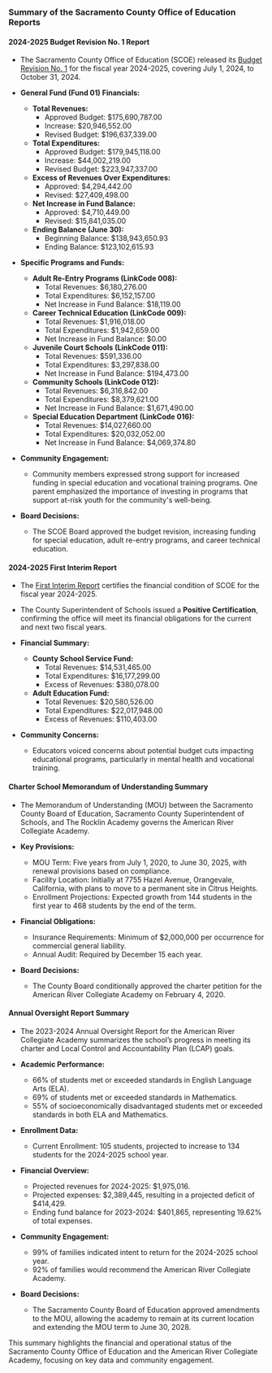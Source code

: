 ### Summary of the Sacramento County Office of Education Reports

#### 2024-2025 Budget Revision No. 1 Report
- The Sacramento County Office of Education (SCOE) released its [Budget Revision No. 1](https://www.scoe.net/) for the fiscal year 2024-2025, covering July 1, 2024, to October 31, 2024.
- **General Fund (Fund 01) Financials:**
  - **Total Revenues:**
    - Approved Budget: $175,690,787.00
    - Increase: $20,946,552.00
    - Revised Budget: $196,637,339.00
  - **Total Expenditures:**
    - Approved Budget: $179,945,118.00
    - Increase: $44,002,219.00
    - Revised Budget: $223,947,337.00
  - **Excess of Revenues Over Expenditures:**
    - Approved: $4,294,442.00
    - Revised: $27,409,498.00
  - **Net Increase in Fund Balance:**
    - Approved: $4,710,449.00
    - Revised: $15,841,035.00
  - **Ending Balance (June 30):**
    - Beginning Balance: $138,943,650.93
    - Ending Balance: $123,102,615.93

- **Specific Programs and Funds:**
  - **Adult Re-Entry Programs (LinkCode 008):**
    - Total Revenues: $6,180,276.00
    - Total Expenditures: $6,152,157.00
    - Net Increase in Fund Balance: $18,119.00
  - **Career Technical Education (LinkCode 009):**
    - Total Revenues: $1,916,018.00
    - Total Expenditures: $1,942,659.00
    - Net Increase in Fund Balance: $0.00
  - **Juvenile Court Schools (LinkCode 011):**
    - Total Revenues: $591,336.00
    - Total Expenditures: $3,297,838.00
    - Net Increase in Fund Balance: $194,473.00
  - **Community Schools (LinkCode 012):**
    - Total Revenues: $6,316,842.00
    - Total Expenditures: $8,379,621.00
    - Net Increase in Fund Balance: $1,671,490.00
  - **Special Education Department (LinkCode 016):**
    - Total Revenues: $14,027,660.00
    - Total Expenditures: $20,032,052.00
    - Net Increase in Fund Balance: $4,069,374.80

- **Community Engagement:**
  - Community members expressed strong support for increased funding in special education and vocational training programs. One parent emphasized the importance of investing in programs that support at-risk youth for the community's well-being.

- **Board Decisions:**
  - The SCOE Board approved the budget revision, increasing funding for special education, adult re-entry programs, and career technical education.

#### 2024-2025 First Interim Report
- The [First Interim Report](https://www.scoe.net/) certifies the financial condition of SCOE for the fiscal year 2024-2025.
- The County Superintendent of Schools issued a **Positive Certification**, confirming the office will meet its financial obligations for the current and next two fiscal years.
- **Financial Summary:**
  - **County School Service Fund:**
    - Total Revenues: $14,531,465.00
    - Total Expenditures: $16,177,299.00
    - Excess of Revenues: $380,078.00
  - **Adult Education Fund:**
    - Total Revenues: $20,580,526.00
    - Total Expenditures: $22,017,948.00
    - Excess of Revenues: $110,403.00

- **Community Concerns:**
  - Educators voiced concerns about potential budget cuts impacting educational programs, particularly in mental health and vocational training.

#### Charter School Memorandum of Understanding Summary
- The Memorandum of Understanding (MOU) between the Sacramento County Board of Education, Sacramento County Superintendent of Schools, and The Rocklin Academy governs the American River Collegiate Academy.
- **Key Provisions:**
  - MOU Term: Five years from July 1, 2020, to June 30, 2025, with renewal provisions based on compliance.
  - Facility Location: Initially at 7755 Hazel Avenue, Orangevale, California, with plans to move to a permanent site in Citrus Heights.
  - Enrollment Projections: Expected growth from 144 students in the first year to 468 students by the end of the term.

- **Financial Obligations:**
  - Insurance Requirements: Minimum of $2,000,000 per occurrence for commercial general liability.
  - Annual Audit: Required by December 15 each year.

- **Board Decisions:**
  - The County Board conditionally approved the charter petition for the American River Collegiate Academy on February 4, 2020.

#### Annual Oversight Report Summary
- The 2023-2024 Annual Oversight Report for the American River Collegiate Academy summarizes the school’s progress in meeting its charter and Local Control and Accountability Plan (LCAP) goals.
- **Academic Performance:**
  - 66% of students met or exceeded standards in English Language Arts (ELA).
  - 69% of students met or exceeded standards in Mathematics.
  - 55% of socioeconomically disadvantaged students met or exceeded standards in both ELA and Mathematics.

- **Enrollment Data:**
  - Current Enrollment: 105 students, projected to increase to 134 students for the 2024-2025 school year.

- **Financial Overview:**
  - Projected revenues for 2024-2025: $1,975,016.
  - Projected expenses: $2,389,445, resulting in a projected deficit of $414,429.
  - Ending fund balance for 2023-2024: $401,865, representing 19.62% of total expenses.

- **Community Engagement:**
  - 99% of families indicated intent to return for the 2024-2025 school year.
  - 92% of families would recommend the American River Collegiate Academy.

- **Board Decisions:**
  - The Sacramento County Board of Education approved amendments to the MOU, allowing the academy to remain at its current location and extending the MOU term to June 30, 2028. 

This summary highlights the financial and operational status of the Sacramento County Office of Education and the American River Collegiate Academy, focusing on key data and community engagement.
